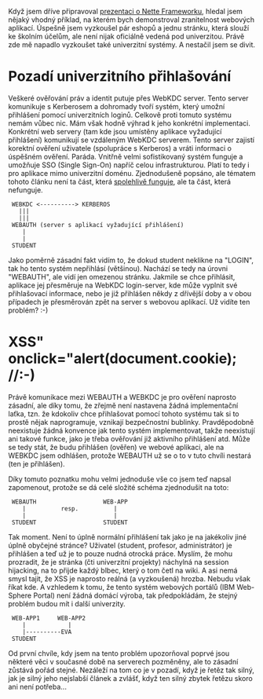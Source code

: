 Když jsem dříve připravoval [prezentaci o Nette Frameworku](prednaska-z-nette-na-zcu), hledal jsem nějaký vhodný příklad, na kterém bych demonstroval zranitelnost webových aplikací. Úspešně jsem vyzkoušel pár eshopů a jednu stránku, která slouží ke školním účelům, ale není nijak oficiálně vedená pod univerzitou. Právě zde mě napadlo vyzkoušet také univerzitní systémy. A nestačil jsem se divit.

Pozadí univerzitního přihlašování
=================================
Veškeré ověřování práv a identit putuje přes WebKDC server. Tento server komunikuje s Kerberosem a dohromady tvoří systém, který umožní přihlášení pomocí univerzitních loginů. Celkově proti tomuto systému nemám vůbec nic. Mám však hodně výhrad k jeho konkrétní implementaci. Konkrétní web servery (tam kde jsou umístěny aplikace vyžadující přihlášení) komunikují se vzdáleným WebKDC serverem. Tento server zajistí korektní ověření uživatele (spolupráce s Kerberos) a vráti informaci o úspěšném ověření. Paráda. Vnitřně velmi sofistikovaný systém funguje a umožňuje SSO (Single Sign-On) napříč celou infrastrukturou. Platí to tedy i pro aplikace mimo univerzitní doménu. Zjednodušeně popsáno, ale tématem tohoto článku není ta část, která [spolehlivě funguje](http://webauth.stanford.edu/), ale ta část, která nefunguje.

```
 WEBKDC <----------> KERBEROS
   |||
   |||
 WEBAUTH (server s aplikací vyžadující přihlášení)
    |
    |
 STUDENT
```

Jako poměrně zásadní fakt vidím to, že dokud student neklikne na "LOGIN", tak ho tento systém nepřihlásí (většinou). Nachází se tedy na úrovni "WEBAUTH", ale vidí jen omezenou stránku. Jakmile se chce přihlásit, aplikace jej přesměruje na WebKDC login-server, kde může vyplnit své přihlašovací informace, nebo je již přihlášen někdy z dřívější doby a v obou případech je přesměrován zpět na server s webovou aplikací. Už vidíte ten problém? :-)

XSS" onclick="alert(document.cookie); //:-)
===========================================
Právě komunikace mezi WEBAUTH a WEBKDC je pro ověření naprosto zásadní, ale díky tomu, že zřejmě není nastavena žádná implementační laťka, tzn. že kdokoliv chce přihlašovat pomocí tohoto systému tak si to prostě nějak naprogramuje, vznikají bezpečnostní bublinky. Pravděpodobně neexistuje žádná konvence jak tento systém implementovat, takže neexistují ani takové funkce, jako je třeba ověřování již aktivního přihlášení atd. Může se tedy stát, že budu přihlášen (ověřen) ve webové aplikaci, ale na WEBKDC jsem odhlášen, protože WEBAUTH už se o to v tuto chvíli nestará (ten je přihlášen).

Díky tomuto poznatku mohu velmi jednoduše vše co jsem teď napsal zapomenout, protože se dá celé složité schéma zjednodušit na toto:

```
 WEBAUTH                   WEB-APP
    |          resp.          |
    |                         |
 STUDENT                   STUDENT
```

Tak moment. Není to úplně normální přihlášení tak jako je na jakékoliv jiné úplně obyčejné stránce? Uživatel (student, profesor, administrátor) je přihlášen a teď už je to pouze nudná otrocká práce. Myslím, že mohu prozradit, že je stránka (čti univerzitní projekty) náchylná na session hijacking, na to přijde každý blbec, který o tom četl na wiki. A asi nemá smysl tajit, že XSS je naprosto reálná (a vyzkoušená) hrozba. Nebudu však říkat kde. A vzhledem k tomu, že tento systém webových portálů (IBM Web-Sphere Portal) není žádná domácí výroba, tak předpokládám, že stejný problém budou mít i další univerzity.

```
 WEB-APP1     WEB-APP2
    |            |
    |----------EVA
 STUDENT
```

Od první chvíle, kdy jsem na tento problém upozorňoval poprvé jsou některé věci v současné době na serverech pozměněny, ale to zásadní zůstává pořád stejné. Nezáleží na tom co je v pozadí, když je řetěz tak silný, jak je silný jeho nejslabší článek a zvlášť, když ten silný zbytek řetězu skoro ani není potřeba...